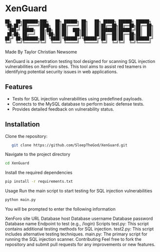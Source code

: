# XenGuard
```
██╗  ██╗███████╗███╗   ██╗ ██████╗ ██╗   ██╗ █████╗ ██████╗ ██████╗ 
╚██╗██╔╝██╔════╝████╗  ██║██╔════╝ ██║   ██║██╔══██╗██╔══██╗██╔══██╗
 ╚███╔╝ █████╗  ██╔██╗ ██║██║  ███╗██║   ██║███████║██████╔╝██║  ██║
 ██╔██╗ ██╔══╝  ██║╚██╗██║██║   ██║██║   ██║██╔══██║██╔══██╗██║  ██║
██╔╝ ██╗███████╗██║ ╚████║╚██████╔╝╚██████╔╝██║  ██║██║  ██║██████╔╝
╚═╝  ╚═╝╚══════╝╚═╝  ╚═══╝ ╚═════╝  ╚═════╝ ╚═╝  ╚═╝╚═╝  ╚═╝╚═════╝ 
```

Made By Taylor Christian Newsome

XenGuard is a penetration testing tool designed for scanning SQL injection vulnerabilities on XenForo sites. This tool aims to assist red teamers in identifying potential security issues in web applications.

## Features
- Tests for SQL injection vulnerabilities using predefined payloads.
- Connects to the MySQL database to perform basic defense tests.
- Provides detailed feedback on vulnerability status.

## Installation
Clone the repository: 
```bash
   git clone https://github.com/SleepTheGod/XenGuard.git
```
Navigate to the project directory
```bash
cd XenGuard
```
Install the required dependencies
```bash
pip install -r requirements.txt
```
Usage
Run the main script to start testing for SQL injection vulnerabilities
```bash
python main.py
```
You will be prompted to enter the following information

XenForo site URL
Database host
Database username
Database password
Database name
Endpoint to test (e.g., /login)
Scripts
test.py: This script contains additional testing methods for SQL injection.
test2.py: This script includes alternative testing techniques.
main.py: The primary script for running the SQL injection scanner.
Contributing
Feel free to fork the repository and submit pull requests for any improvements or new features.
